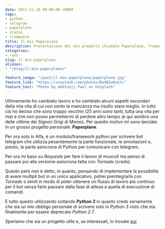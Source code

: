 ```yaml
---
date: 2017-11-18 00:00:00 +0000
tags:
- python
- telegram
- paperplane
- status
- framework
title: Il mio Paperplane
description: Presentazione del mio progetto chiamato Paperplane, framework per Telegram
categories:
- rant
slug: il-mio-paperplane
aliases:
- "/blog/il-mio-paperplane/"

feature_image: "/post/il-mio-paperplane/paperplane.jpg"
feature_link: "https://unsplash.com/photos/BwXBIo0a1ts"
feature_text: "Photo by Adetunji Paul on Unsplash"
---
```

Ultimamente ho cambiato lavoro e ho cambiato alcuni aspetti secondari della mia vita di cui non sento la mancanza ma risulto stare meglio. In tutto ciò ho deciso che sono troppo vecchio (25 anni sono tanti, tutta una vita per me) e che non posso permettermi di perdere altro tempo (e qui sembro una delle vittime dei Signori Grigi di Momo). Per questo motivo mi sono lanciato in un grosso progetto personale:  **Paperplane**.

Per ora solo in Alfa, è un modulo/framework python per scrivere bot telegram che utilizza pesantemente la parte funzionale, le annotazioni e, presto, la parte asincrona di Python per comunicare con telegram.

Per ora mi baso su *Requests* per fare il lavoro di muscoli ma penso di passare poi alla versione asincrona fatta con *Tornado* (credo).

Questo però non è detto, in quanto, pensando di implementare la possibilità di avere multipli bot in un unico applicativo, potrei preintegrarla con *Tornado* o simili in modo di poter ottenere un flusso di lavoro più continuo per il bot senza farlo passare dalla fase di attesa a quella di esecuzione di comandi.

E tutto questo utilizzando soltando ***Python 3*** in quanto credo seriamente che sia un mio obbligo personale di scrivere solo in *Python 3* visto che sta finalmente per essere deprecato *Python 2.7*.

Speriamo che sia un progetto utile e, se interessati, lo trovate [qui](https://github.com/fundor333/paperplane)
